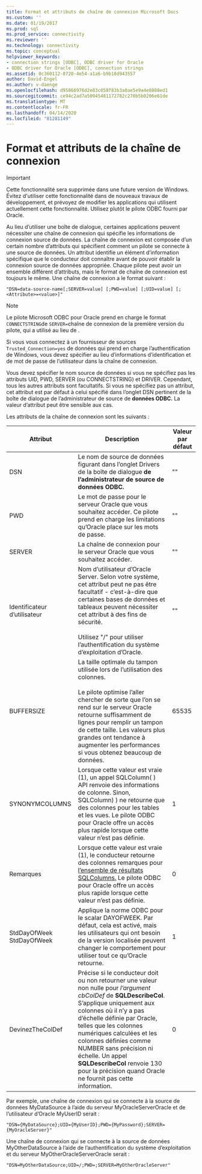 ```yaml
---
title: Format et attributs de chaîne de connexion Microsoft Docs
ms.custom: ''
ms.date: 01/19/2017
ms.prod: sql
ms.prod_service: connectivity
ms.reviewer: ''
ms.technology: connectivity
ms.topic: conceptual
helpviewer_keywords:
- connection strings [ODBC], ODBC driver for Oracle
- ODBC driver for Oracle [ODBC], connection strings
ms.assetid: 0c360112-8720-4e54-a1a6-b9b18d943557
author: David-Engel
ms.author: v-daenge
ms.openlocfilehash: d95866976d2e83c058f83b3a0ae5e9a4e8888ed1
ms.sourcegitcommit: ce94c2ad7a50945481172782c270b5b0206e61de
ms.translationtype: MT
ms.contentlocale: fr-FR
ms.lasthandoff: 04/14/2020
ms.locfileid: "81281149"
---
```

# <a name="connection-string-format-and-attributes"></a>Format et attributs de la chaîne de connexion
> [!IMPORTANT]  
>  Cette fonctionnalité sera supprimée dans une future version de Windows. Évitez d'utiliser cette fonctionnalité dans de nouveaux travaux de développement, et prévoyez de modifier les applications qui utilisent actuellement cette fonctionnalité. Utilisez plutôt le pilote ODBC fourni par Oracle.  
  
 Au lieu d’utiliser une boîte de dialogue, certaines applications peuvent nécessiter une chaîne de connexion qui spécifie les informations de connexion source de données. La chaîne de connexion est composée d’un certain nombre d’attributs qui spécifient comment un pilote se connecte à une source de données. Un attribut identifie un élément d’information spécifique que le conducteur doit connaître avant de pouvoir établir la connexion source de données appropriée. Chaque pilote peut avoir un ensemble différent d’attributs, mais le format de chaîne de connexion est toujours le même. Une chaîne de connexion a le format suivant :  
  
```  
"DSN=data-source-name[;SERVER=value] [;PWD=value] [;UID=value] [;<Attribute>=<value>]"  
```  
  
> [!NOTE]  
>  Le pilote Microsoft ODBC pour Oracle prend en charge le format `CONNECTSTRING`de `SERVER=`chaîne de connexion de la première version du pilote, qui a utilisé au lieu de .  
  
 Si vous vous connectez à un fournisseur de sources `Trusted_Connection=yes` de données qui prend en charge l’authentification de Windows, vous devez spécifier au lieu d’informations d’identification et de mot de passe de l’utilisateur dans la chaîne de connexion.  
  
 Vous devez spécifier le nom source de données si vous ne spécifiez pas les attributs UID, PWD, SERVER (ou CONNECTSTRING) et DRIVER. Cependant, tous les autres attributs sont facultatifs. Si vous ne spécifiez pas un attribut, cet attribut est par défaut à celui spécifié dans l’onglet DSN pertinent de la boîte de dialogue de l’administrateur de source de **données ODBC.** La valeur d’attribut peut être sensible aux cas.  
  
 Les attributs de la chaîne de connexion sont les suivants :  
  
|Attribut|Description|Valeur par défaut|  
|---------------|-----------------|-------------------|  
|DSN|Le nom de source de données figurant dans l’onglet Drivers de la boîte de dialogue **de l’administrateur de source de données ODBC.**|""|  
|PWD|Le mot de passe pour le serveur Oracle que vous souhaitez accéder. Ce pilote prend en charge les limitations qu’Oracle place sur les mots de passe.|""|  
|SERVER|La chaîne de connexion pour le serveur Oracle que vous souhaitez accéder.|""|  
|Identificateur d’utilisateur|Nom d’utilisateur d’Oracle Server. Selon votre système, cet attribut peut ne pas être facultatif - c’est-à-dire que certaines bases de données et tableaux peuvent nécessiter cet attribut à des fins de sécurité.<br /><br /> Utilisez "/" pour utiliser l’authentification du système d’exploitation d’Oracle.|""|  
|BUFFERSIZE|La taille optimale du tampon utilisée lors de l’utilisation des colonnes.<br /><br /> Le pilote optimise l’aller chercher de sorte que l’on se rend sur le serveur Oracle retourne suffisamment de lignes pour remplir un tampon de cette taille. Les valeurs plus grandes ont tendance à augmenter les performances si vous obtenez beaucoup de données.|65535|  
|SYNONYMCOLUMNS|Lorsque cette valeur est vraie (1), un appel SQLColumn( ) API renvoie des informations de colonne. Sinon, SQLColumn) ) ne retourne que des colonnes pour les tables et les vues. Le pilote ODBC pour Oracle offre un accès plus rapide lorsque cette valeur n’est pas définie.|1|  
|Remarques|Lorsque cette valeur est vraie (1), le conducteur retourne des colonnes remarques pour [l’ensemble de résultats SQLColumns.](../../odbc/microsoft/level-1-api-functions-odbc-driver-for-oracle.md) Le pilote ODBC pour Oracle offre un accès plus rapide lorsque cette valeur n’est pas définie.|0|  
|StdDayOfWeek StdDayOfWeek|Applique la norme ODBC pour le scalar DAYOFWEEK. Par défaut, cela est activé, mais les utilisateurs qui ont besoin de la version localisée peuvent changer le comportement pour utiliser tout ce qu’Oracle retourne.|1|  
|DevinezTheColDef|Précise si le conducteur doit ou non retourner une valeur non nulle pour *l’argument cbColDef* de **SQLDescribeCol**. S’applique uniquement aux colonnes où il n’y a pas d’échelle définie par Oracle, telles que les colonnes numériques calculées et les colonnes définies comme NUMBER sans précision ni échelle. Un appel **SQLDescribeCol** renvoie 130 pour la précision quand Oracle ne fournit pas cette information.|0|  
  
 Par exemple, une chaîne de connexion qui se connecte à la source de données MyDataSource à l’aide du serveur MyOracleServerOracle et de l’utilisateur d’Oracle MyUserID serait :  
  
```  
"DSN={MyDataSource};UID={MyUserID};PWD={MyPassword};SERVER={MyOracleServer}"  
```  
  
 Une chaîne de connexion qui se connecte à la source de données MyOtherDataSource à l’aide de l’authentification du système d’exploitation et du serveur MyOtherOracleServerOracle serait :  
  
```  
"DSN=MyOtherDataSource;UID=/;PWD=;SERVER=MyOtherOracleServer"  
```
